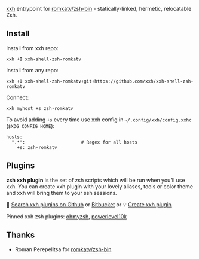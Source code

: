 [xxh](https://github.com/xxh/xxh) entrypoint for [romkatv/zsh-bin](https://github.com/romkatv/zsh-bin) - statically-linked, hermetic, relocatable Zsh.
## Install
Install from xxh repo:
```
xxh +I xxh-shell-zsh-romkatv
```
Install from any repo:
```
xxh +I xxh-shell-zsh-romkatv+git+https://github.com/xxh/xxh-shell-zsh-romkatv
```
Connect:
```
xxh myhost +s zsh-romkatv
```
To avoid adding `+s` every time use xxh config in `~/.config/xxh/config.xxhc` (`$XDG_CONFIG_HOME`):
```
hosts:
  ".*":                     # Regex for all hosts
    +s: zsh-romkatv
```

## Plugins

**zsh xxh plugin** is the set of zsh scripts which will be run when you'll use xxh. You can create xxh plugin with your lovely aliases, tools or color theme and xxh will bring them to your ssh sessions.

🔎 [Search xxh plugins on Github](https://github.com/search?q=xxh-plugin-zsh&type=Repositories) or [Bitbucket](https://bitbucket.org/repo/all?name=xxh-plugin-zsh) or 💡 [Create xxh plugin](https://github.com/xxh/xxh-plugin-zsh-sample)

Pinned xxh zsh plugins: [ohmyzsh](https://github.com/xxh/xxh-plugin-zsh-ohmyzsh), [powerlevel10k](https://github.com/xxh/xxh-plugin-zsh-powerlevel10k)

## Thanks
* Roman Perepelitsa for [romkatv/zsh-bin](https://github.com/romkatv/zsh-bin) 
